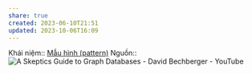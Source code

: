 ```yaml
---
share: true
created: 2023-06-10T21:51
updated: 2023-10-06T16:09
---
```

Khái niệm:: [Mẫu hình (pattern)](../../%CE%9E%20Kh%C3%A1i%20ni%E1%BB%87m/M%E1%BA%ABu%20h%C3%ACnh%20(pattern).md)
Nguồn:: ![A Skeptics Guide to Graph Databases - David Bechberger - YouTube](https://youtu.be/yOYodfN84N4?t=640)
